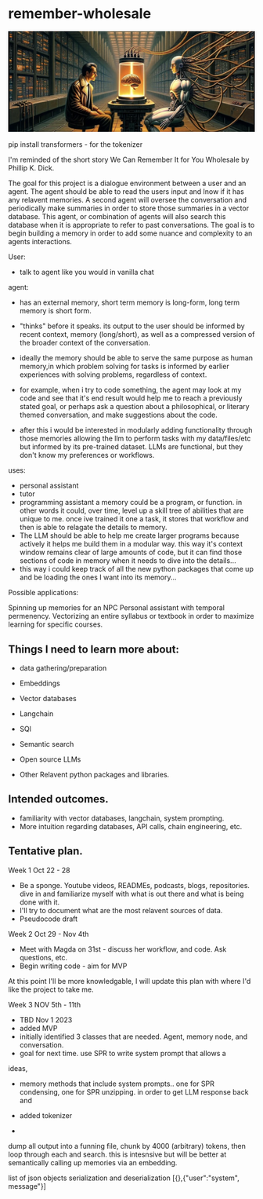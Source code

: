 # remember-wholesale

![Human sitting across from robot and an external brain](./images/Screenshot%202023-10-24%20at%2010.14.37%20AM.png)

pip install transformers - for the tokenizer

I'm reminded of the short story We Can Remember It for You Wholesale by Phillip K. Dick.  

The goal for this project is a dialogue environment between a user and an agent. The agent should be able to read the users input and lnow if it has any relavent memories. A second agent will oversee the conversation and periodically make summaries in order to store those summaries in a vector database. This agent, or combination of agents will also search this database when it is appropriate to refer to past conversations. The goal is to begin building a memory in order to add some nuance and complexity to an agents interactions. 

User:
- talk to agent like you would in vanilla chat

agent:
- has an external memory, short term memory is long-form, long term memory is short form. 
- "thinks" before it speaks. its output to the user should be informed by recent context, memory (long/short), as well as a compressed version of the broader context of the conversation. 
- ideally the memory should be able to serve the same purpose as human memory,in which problem solving for tasks is informed by earlier experiences with solving problems, regardless of context. 
- for example, when i try to code something, the agent may look at my code and see that it's end result would help me to reach a previously stated goal, or perhaps ask a question about a  philosophical, or literary themed conversation, and make suggestions about the code. 

- after this i would be interested in modularly adding functionality through those memories allowing the llm to perform tasks with my data/files/etc but informed by its pre-trained dataset. LLMs are functional, but they don't know my preferences or workflows. 

uses:
- personal assistant
- tutor
- programming assistant
 a memory could be a program, or function. in other words it could, over time, level up a skill tree of abilities that are unique to me. once ive trained it one a task, it stores that workflow and then is able to relagate the details to memory.
- The LLM should be able to help me create larger programs because actively it helps me build them in a modular way. this way it's context window remains clear of large amounts of code, but it can find those sections of code in memory when it needs to dive into the details...
- this way i could keep track of all the new python packages that come up and be loading the ones I want into its memory...



Possible applications:

Spinning up memories for an NPC
Personal assistant with temporal permenency.
Vectorizing an entire syllabus or textbook in order to maximize learning for specific courses. 



## Things I need to learn more about:

- data gathering/preparation
- Embeddings
- Vector databases
- Langchain
- SQl
- Semantic search
- Open source LLMs

- Other Relavent python packages and libraries.

## Intended outcomes.

- familiarity with vector databases, langchain, system prompting. 
- More intuition regarding databases, API calls, chain engineering, etc.


## Tentative plan. 
Week 1 Oct 22 - 28

- Be a sponge. Youtube videos, READMEs, podcasts, blogs, repositories. dive in and familiarize myself with what is out there and what is being done with it. 
- I'll try to document what are the most relavent sources of data. 
- Pseudocode draft

Week 2 Oct 29 - Nov 4th

- Meet with Magda on 31st - discuss her workflow, and code. Ask questions, etc. 
- Begin writing code - aim for MVP

At this point I'll be more knowledgable, I will update this plan with where I'd like the project to take me. 

Week 3 NOV 5th - 11th

- TBD
Nov 1 2023
- added MVP
- initially identified 3 classes that are needed. Agent, memory node, and conversation. 
- goal for next time. use SPR to write system prompt that allows a 


ideas, 
- memory methods that include system prompts.. one for SPR condensing, one for SPR unzipping. in order to get LLM response back and 

- added tokenizer 
- 




dump all output into a funning file, chunk by 4000 (arbitrary) tokens, then loop through each and search. this is intesnsive but will be better at semantically calling up memories via an embedding. 



list of json objects
serialization and deserialization
[{},{"user":"system", message"}]